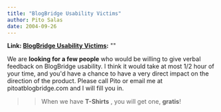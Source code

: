 ```yaml
---
title: "BlogBridge Usability Victims"
author: Pito Salas
date: 2004-09-26
---
```


**Link: [BlogBridge Usability Victims](None):** ""

We are **looking for a few people** who would be willing to give verbal
feedback on BlogBridge usability. I think it would take at most 1/2 hour of
your time, and you'd have a chance to have a very direct impact on the
direction of the product. Please call Pito or email me at pitoatblogbridge.com
and I will fill you in.

>>

>> When we have **T-Shirts** , you will get one, **gratis**!


